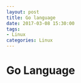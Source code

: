 ```yaml
---
layout: post
title: Go language
date: 2017-03-08 15:30:00
tags:
- Linux
categories: Linux
---
```


# Go Language    



